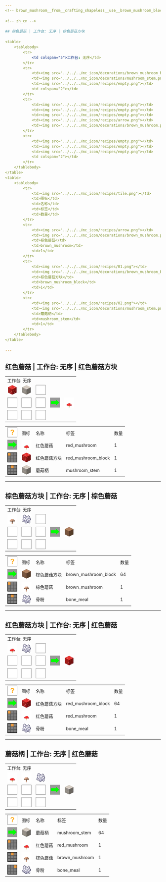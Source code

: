 ```yaml
---
<!-- brown_mushroom__from__crafting_shapeless__use__brown_mushroom_block.md -->

<!-- zh_cn -->

## 棕色蘑菇 | 工作台: 无序 | 棕色蘑菇方块

<table>
	<tablebody>
		<tr>
			<td colspan="5">工作台: 无序</td>
		</tr>
		<tr>
			<td><img src="../../../mc_icon/decorations/brown_mushroom_block.png"></td>
			<td><img src="../../../mc_icon/decorations/mushroom_stem.png"></td>
			<td><img src="../../../mc_icon/recipes/empty.png"></td>
			<td colspan="2"></td>
		</tr>
		<tr>
			<td><img src="../../../mc_icon/recipes/empty.png"></td>
			<td><img src="../../../mc_icon/recipes/empty.png"></td>
			<td><img src="../../../mc_icon/recipes/empty.png"></td>
			<td><img src="../../../mc_icon/recipes/arrow.png"></td>
			<td><img src="../../../mc_icon/decorations/brown_mushroom.png"></td>
		</tr>
		<tr>
			<td><img src="../../../mc_icon/recipes/empty.png"></td>
			<td><img src="../../../mc_icon/recipes/empty.png"></td>
			<td><img src="../../../mc_icon/recipes/empty.png"></td>
			<td colspan="2"></td>
		</tr>
	</tablebody>
</table>
<table>
	<tablebody>
		<tr>
			<td><img src="../../../mc_icon/recipes/tile.png"></td>
			<td>图标</td>
			<td>名称</td>
			<td>标签</td>
			<td>数量</td>
		</tr>
		<tr>
			<td><img src="../../../mc_icon/recipes/arrow.png"></td>
			<td><img src="../../../mc_icon/decorations/brown_mushroom.png"></td>
			<td>棕色蘑菇</td>
			<td>brown_mushroom</td>
			<td>1</td>
		</tr>
		<tr>
			<td><img src="../../../mc_icon/recipes/01.png"></td>
			<td><img src="../../../mc_icon/decorations/brown_mushroom_block.png"></td>
			<td>棕色蘑菇方块</td>
			<td>brown_mushroom_block</td>
			<td>1</td>
		</tr>
		<tr>
			<td><img src="../../../mc_icon/recipes/02.png"></td>
			<td><img src="../../../mc_icon/decorations/mushroom_stem.png"></td>
			<td>蘑菇柄</td>
			<td>mushroom_stem</td>
			<td>1</td>
		</tr>
	</tablebody>
</table>

---
```

<!-- red_mushroom__from__crafting_shapeless__use__red_mushroom_block.md -->

<!-- zh_cn -->

## 红色蘑菇 | 工作台: 无序 | 红色蘑菇方块

<table>
	<tablebody>
		<tr>
			<td colspan="5">工作台: 无序</td>
		</tr>
		<tr>
			<td><img src="../../../mc_icon/decorations/red_mushroom_block.png"></td>
			<td><img src="../../../mc_icon/decorations/mushroom_stem.png"></td>
			<td><img src="../../../mc_icon/recipes/empty.png"></td>
			<td colspan="2"></td>
		</tr>
		<tr>
			<td><img src="../../../mc_icon/recipes/empty.png"></td>
			<td><img src="../../../mc_icon/recipes/empty.png"></td>
			<td><img src="../../../mc_icon/recipes/empty.png"></td>
			<td><img src="../../../mc_icon/recipes/arrow.png"></td>
			<td><img src="../../../mc_icon/decorations/red_mushroom.png"></td>
		</tr>
		<tr>
			<td><img src="../../../mc_icon/recipes/empty.png"></td>
			<td><img src="../../../mc_icon/recipes/empty.png"></td>
			<td><img src="../../../mc_icon/recipes/empty.png"></td>
			<td colspan="2"></td>
		</tr>
	</tablebody>
</table>
<table>
	<tablebody>
		<tr>
			<td><img src="../../../mc_icon/recipes/tile.png"></td>
			<td>图标</td>
			<td>名称</td>
			<td>标签</td>
			<td>数量</td>
		</tr>
		<tr>
			<td><img src="../../../mc_icon/recipes/arrow.png"></td>
			<td><img src="../../../mc_icon/decorations/red_mushroom.png"></td>
			<td>红色蘑菇</td>
			<td>red_mushroom</td>
			<td>1</td>
		</tr>
		<tr>
			<td><img src="../../../mc_icon/recipes/01.png"></td>
			<td><img src="../../../mc_icon/decorations/red_mushroom_block.png"></td>
			<td>红色蘑菇方块</td>
			<td>red_mushroom_block</td>
			<td>1</td>
		</tr>
		<tr>
			<td><img src="../../../mc_icon/recipes/02.png"></td>
			<td><img src="../../../mc_icon/decorations/mushroom_stem.png"></td>
			<td>蘑菇柄</td>
			<td>mushroom_stem</td>
			<td>1</td>
		</tr>
	</tablebody>
</table>

---
<!-- brown_mushroom_block__from__crafting_shapeless__use__brown_mushroom.md -->

<!-- zh_cn -->

## 棕色蘑菇方块 | 工作台: 无序 | 棕色蘑菇

<table>
	<tablebody>
		<tr>
			<td colspan="5">工作台: 无序</td>
		</tr>
		<tr>
			<td><img src="../../../mc_icon/decorations/brown_mushroom.png"></td>
			<td><img src="../../../mc_icon/misc/bone_meal.png"></td>
			<td><img src="../../../mc_icon/recipes/empty.png"></td>
			<td colspan="2"></td>
		</tr>
		<tr>
			<td><img src="../../../mc_icon/recipes/empty.png"></td>
			<td><img src="../../../mc_icon/recipes/empty.png"></td>
			<td><img src="../../../mc_icon/recipes/empty.png"></td>
			<td><img src="../../../mc_icon/recipes/arrow.png"></td>
			<td><img src="../../../mc_icon/decorations/brown_mushroom_block.png"></td>
		</tr>
		<tr>
			<td><img src="../../../mc_icon/recipes/empty.png"></td>
			<td><img src="../../../mc_icon/recipes/empty.png"></td>
			<td><img src="../../../mc_icon/recipes/empty.png"></td>
			<td colspan="2"></td>
		</tr>
	</tablebody>
</table>
<table>
	<tablebody>
		<tr>
			<td><img src="../../../mc_icon/recipes/tile.png"></td>
			<td>图标</td>
			<td>名称</td>
			<td>标签</td>
			<td>数量</td>
		</tr>
		<tr>
			<td><img src="../../../mc_icon/recipes/arrow.png"></td>
			<td><img src="../../../mc_icon/decorations/brown_mushroom_block.png"></td>
			<td>棕色蘑菇方块</td>
			<td>brown_mushroom_block</td>
			<td>64</td>
		</tr>
		<tr>
			<td><img src="../../../mc_icon/recipes/01.png"></td>
			<td><img src="../../../mc_icon/decorations/brown_mushroom.png"></td>
			<td>棕色蘑菇</td>
			<td>brown_mushroom</td>
			<td>1</td>
		</tr>
		<tr>
			<td><img src="../../../mc_icon/recipes/02.png"></td>
			<td><img src="../../../mc_icon/misc/bone_meal.png"></td>
			<td>骨粉</td>
			<td>bone_meal</td>
			<td>1</td>
		</tr>
	</tablebody>
</table>

---
<!-- red_mushroom_block__from__crafting_shapeless__use__red_mushroom.md -->

<!-- zh_cn -->

## 红色蘑菇方块 | 工作台: 无序 | 红色蘑菇

<table>
	<tablebody>
		<tr>
			<td colspan="5">工作台: 无序</td>
		</tr>
		<tr>
			<td><img src="../../../mc_icon/decorations/red_mushroom.png"></td>
			<td><img src="../../../mc_icon/misc/bone_meal.png"></td>
			<td><img src="../../../mc_icon/recipes/empty.png"></td>
			<td colspan="2"></td>
		</tr>
		<tr>
			<td><img src="../../../mc_icon/recipes/empty.png"></td>
			<td><img src="../../../mc_icon/recipes/empty.png"></td>
			<td><img src="../../../mc_icon/recipes/empty.png"></td>
			<td><img src="../../../mc_icon/recipes/arrow.png"></td>
			<td><img src="../../../mc_icon/decorations/red_mushroom_block.png"></td>
		</tr>
		<tr>
			<td><img src="../../../mc_icon/recipes/empty.png"></td>
			<td><img src="../../../mc_icon/recipes/empty.png"></td>
			<td><img src="../../../mc_icon/recipes/empty.png"></td>
			<td colspan="2"></td>
		</tr>
	</tablebody>
</table>
<table>
	<tablebody>
		<tr>
			<td><img src="../../../mc_icon/recipes/tile.png"></td>
			<td>图标</td>
			<td>名称</td>
			<td>标签</td>
			<td>数量</td>
		</tr>
		<tr>
			<td><img src="../../../mc_icon/recipes/arrow.png"></td>
			<td><img src="../../../mc_icon/decorations/red_mushroom_block.png"></td>
			<td>红色蘑菇方块</td>
			<td>red_mushroom_block</td>
			<td>64</td>
		</tr>
		<tr>
			<td><img src="../../../mc_icon/recipes/01.png"></td>
			<td><img src="../../../mc_icon/decorations/red_mushroom.png"></td>
			<td>红色蘑菇</td>
			<td>red_mushroom</td>
			<td>1</td>
		</tr>
		<tr>
			<td><img src="../../../mc_icon/recipes/02.png"></td>
			<td><img src="../../../mc_icon/misc/bone_meal.png"></td>
			<td>骨粉</td>
			<td>bone_meal</td>
			<td>1</td>
		</tr>
	</tablebody>
</table>

---
<!-- mushroom_stem__from__crafting_shapeless__use__red_mushroom.md -->

<!-- zh_cn -->

## 蘑菇柄 | 工作台: 无序 | 红色蘑菇

<table>
	<tablebody>
		<tr>
			<td colspan="5">工作台: 无序</td>
		</tr>
		<tr>
			<td><img src="../../../mc_icon/decorations/red_mushroom.png"></td>
			<td><img src="../../../mc_icon/decorations/brown_mushroom.png"></td>
			<td><img src="../../../mc_icon/misc/bone_meal.png"></td>
			<td colspan="2"></td>
		</tr>
		<tr>
			<td><img src="../../../mc_icon/recipes/empty.png"></td>
			<td><img src="../../../mc_icon/recipes/empty.png"></td>
			<td><img src="../../../mc_icon/recipes/empty.png"></td>
			<td><img src="../../../mc_icon/recipes/arrow.png"></td>
			<td><img src="../../../mc_icon/decorations/mushroom_stem.png"></td>
		</tr>
		<tr>
			<td><img src="../../../mc_icon/recipes/empty.png"></td>
			<td><img src="../../../mc_icon/recipes/empty.png"></td>
			<td><img src="../../../mc_icon/recipes/empty.png"></td>
			<td colspan="2"></td>
		</tr>
	</tablebody>
</table>
<table>
	<tablebody>
		<tr>
			<td><img src="../../../mc_icon/recipes/tile.png"></td>
			<td>图标</td>
			<td>名称</td>
			<td>标签</td>
			<td>数量</td>
		</tr>
		<tr>
			<td><img src="../../../mc_icon/recipes/arrow.png"></td>
			<td><img src="../../../mc_icon/decorations/mushroom_stem.png"></td>
			<td>蘑菇柄</td>
			<td>mushroom_stem</td>
			<td>64</td>
		</tr>
		<tr>
			<td><img src="../../../mc_icon/recipes/01.png"></td>
			<td><img src="../../../mc_icon/decorations/red_mushroom.png"></td>
			<td>红色蘑菇</td>
			<td>red_mushroom</td>
			<td>1</td>
		</tr>
		<tr>
			<td><img src="../../../mc_icon/recipes/02.png"></td>
			<td><img src="../../../mc_icon/decorations/brown_mushroom.png"></td>
			<td>棕色蘑菇</td>
			<td>brown_mushroom</td>
			<td>1</td>
		</tr>
		<tr>
			<td><img src="../../../mc_icon/recipes/03.png"></td>
			<td><img src="../../../mc_icon/misc/bone_meal.png"></td>
			<td>骨粉</td>
			<td>bone_meal</td>
			<td>1</td>
		</tr>
	</tablebody>
</table>

